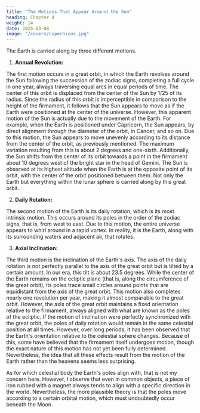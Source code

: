 ```yaml
---
title: "The Motions That Appear Around the Sun"
heading: Chapter 4
weight: 14
date: 2025-03-08
image: "/covers/copernicus.jpg"
---
```



The Earth is carried along by three different motions.  

1. **Annual Revolution:**

The first motion occurs in a great orbit, in which the Earth revolves around the Sun following the succession of the zodiac signs, completing a full cycle in one year, always traversing equal arcs in equal periods of time. The center of this orbit is displaced from the center of the Sun by 1/25 of its radius. Since the radius of this orbit is imperceptible in comparison to the height of the firmament, it follows that the Sun appears to move as if the Earth were positioned at the center of the universe. However, this apparent motion of the Sun is actually due to the movement of the Earth. For example, when the Earth is positioned under Capricorn, the Sun appears, by direct alignment through the diameter of the orbit, in Cancer, and so on. Due to this motion, the Sun appears to move unevenly according to its distance from the center of the orbit, as previously mentioned. The maximum variation resulting from this is about 2 degrees and one-sixth. Additionally, the Sun shifts from the center of its orbit towards a point in the firmament about 10 degrees west of the bright star in the head of Gemini. The Sun is observed at its highest altitude when the Earth is at the opposite point of its orbit, with the center of the orbit positioned between them. Not only the Earth but everything within the lunar sphere is carried along by this great orbit.  

2. **Daily Rotation:** 

The second motion of the Earth is its daily rotation, which is its most intrinsic motion. This occurs around its poles in the order of the zodiac signs, that is, from west to east. Due to this motion, the entire universe appears to whirl around in a rapid vortex. In reality, it is the Earth, along with its surrounding waters and adjacent air, that rotates.  

3. **Axial Inclination:**

The third motion is the inclination of the Earth's axis. The axis of the daily rotation is not perfectly parallel to the axis of the great orbit but is tilted by a certain amount. In our era, this tilt is about 23.5 degrees. While the center of the Earth remains on the ecliptic plane (that is, along the circumference of the great orbit), its poles trace small circles around points that are equidistant from the axis of the great orbit. This motion also completes nearly one revolution per year, making it almost comparable to the great orbit. However, the axis of the great orbit maintains a fixed orientation relative to the firmament, always aligned with what are known as the poles of the ecliptic. If the motion of inclination were perfectly synchronized with the great orbit, the poles of daily rotation would remain in the same celestial position at all times. However, over long periods, it has been observed that the Earth's orientation relative to the celestial sphere changes. Because of this, some have believed that the firmament itself undergoes motion, though the exact nature of this motion has not yet been fully determined. Nevertheless, the idea that all these effects result from the motion of the Earth rather than the heavens seems less surprising.  

As for which celestial body the Earth's poles align with, that is not my concern here. However, I observe that even in common objects, a piece of iron rubbed with a magnet always tends to align with a specific direction in the world. Nevertheless, the more plausible theory is that the poles move according to a certain orbital motion, which must undoubtedly occur beneath the Moon.